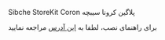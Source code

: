 Sibche StoreKit Coron
پلاگین کرونا سیبچه

برای راهنمای نصب، لطفا به [این آدرس](https://docs.sibche.com/?lua#f6e7c5b604) مراجعه نمایید

